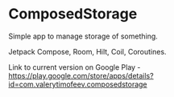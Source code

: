# ComposedStorage

Simple app to manage storage of something.

Jetpack Compose, Room, Hilt, Coil, Coroutines.

Link to current version on Google Play - https://play.google.com/store/apps/details?id=com.valerytimofeev.composedstorage
